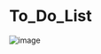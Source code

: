 # To_Do_List
![image](https://github.com/Mid-Sem-Assessment/To_Do_List/assets/158020844/bea29130-1e4a-423f-ba11-ff0399db38e8)
